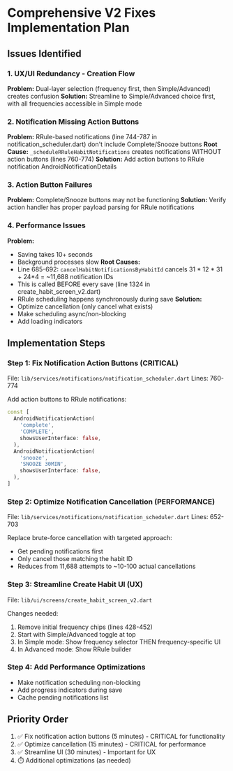 # Comprehensive V2 Fixes Implementation Plan

## Issues Identified

### 1. UX/UI Redundancy - Creation Flow
**Problem:** Dual-layer selection (frequency first, then Simple/Advanced) creates confusion
**Solution:** Streamline to Simple/Advanced choice first, with all frequencies accessible in Simple mode

### 2. Notification Missing Action Buttons
**Problem:** RRule-based notifications (line 744-787 in notification_scheduler.dart) don't include Complete/Snooze buttons
**Root Cause:** `_scheduleRRuleHabitNotifications` creates notifications WITHOUT action buttons (lines 760-774)
**Solution:** Add action buttons to RRule notification AndroidNotificationDetails

### 3. Action Button Failures
**Problem:** Complete/Snooze buttons may not be functioning
**Solution:** Verify action handler has proper payload parsing for RRule notifications

### 4. Performance Issues
**Problem:** 
- Saving takes 10+ seconds
- Background processes slow
**Root Causes:**
- Line 685-692: `cancelHabitNotificationsByHabitId` cancels 31 * 12 * 31 + 24*4 = ~11,688 notification IDs
- This is called BEFORE every save (line 1324 in create_habit_screen_v2.dart)
- RRule scheduling happens synchronously during save
**Solution:** 
- Optimize cancellation (only cancel what exists)
- Make scheduling async/non-blocking
- Add loading indicators

## Implementation Steps

### Step 1: Fix Notification Action Buttons (CRITICAL)
File: `lib/services/notifications/notification_scheduler.dart`
Lines: 760-774

Add action buttons to RRule notifications:
```dart
const [
  AndroidNotificationAction(
    'complete',
    'COMPLETE',
    showsUserInterface: false,
  ),
  AndroidNotificationAction(
    'snooze',
    'SNOOZE 30MIN',
    showsUserInterface: false,
  ),
]
```

### Step 2: Optimize Notification Cancellation (PERFORMANCE)
File: `lib/services/notifications/notification_scheduler.dart`
Lines: 652-703

Replace brute-force cancellation with targeted approach:
- Get pending notifications first
- Only cancel those matching the habit ID
- Reduces from 11,688 attempts to ~10-100 actual cancellations

### Step 3: Streamline Create Habit UI (UX)
File: `lib/ui/screens/create_habit_screen_v2.dart`

Changes needed:
1. Remove initial frequency chips (lines 428-452)
2. Start with Simple/Advanced toggle at top
3. In Simple mode: Show frequency selector THEN frequency-specific UI
4. In Advanced mode: Show RRule builder

### Step 4: Add Performance Optimizations
- Make notification scheduling non-blocking
- Add progress indicators during save
- Cache pending notifications list

## Priority Order
1. ✅ Fix notification action buttons (5 minutes) - CRITICAL for functionality
2. ✅ Optimize cancellation (15 minutes) - CRITICAL for performance
3. ✅ Streamline UI (30 minutes) - Important for UX
4. ⏱️ Additional optimizations (as needed)

